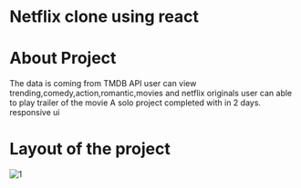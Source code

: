 # Netflix clone using react

# About Project

The data is coming from TMDB API
user can view trending,comedy,action,romantic,movies and netflix originals
user can able to play trailer of the movie
A solo project completed with in 2 days.
responsive ui
# Layout of the project
![1](https://myportfolio-rouge.vercel.app/static/media/netflix.8168c84b.gif)



